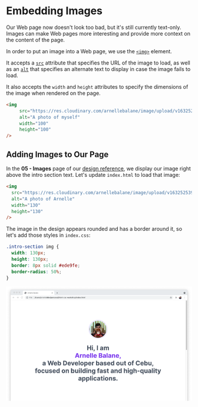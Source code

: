 # Embedding Images

Our Web page now doesn't look too bad, but it's still currently text-only. Images can make Web pages more interesting and provide more context on the content of the page.

In order to put an image into a Web page, we use the [`<img>`](https://developer.mozilla.org/en-US/docs/Web/HTML/Element/img) element.

It accepts a [`src`](https://developer.mozilla.org/en-US/docs/Web/HTML/Element/img#attr-src) attribute that specifies the URL of the image to load, as well as an [`alt`](https://developer.mozilla.org/en-US/docs/Web/HTML/Element/img#attr-alt) that specifies an alternate text to display in case the image fails to load.

It also accepts the `width` and `height` attributes to specify the dimensions of the image when rendered on the page.

```html
<img 
     src="https://res.cloudinary.com/arnellebalane/image/upload/v1632525393/html-css-workshop/avatar_sxu43r.jpg" 
     alt="A photo of myself" 
     width="100" 
     height="100" 
/>
```

## Adding Images to Our Page

In the **05 - Images** page of our [design reference](/getting-started/personal-portfolio#design-reference), we display our image right above the intro section text. Let's update `index.html` to load that image:

```html
<img
  src="https://res.cloudinary.com/arnellebalane/image/upload/v1632525393/html-css-workshop/avatar_sxu43r.jpg"
  alt="A photo of Arnelle"
  width="130"
  height="130"
/>
```

The image in the design appears rounded and has a border around it, so let's add those styles in `index.css`:

```css
.intro-section img {
  width: 130px;
  height: 130px;
  border: 8px solid #ede9fe;
  border-radius: 50%;
}
```

![HTML image](./images/html-image.png)
